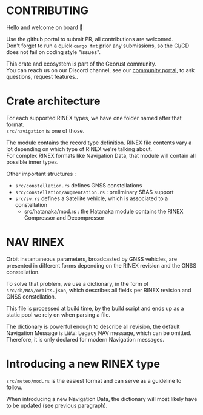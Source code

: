 CONTRIBUTING
============

Hello and welcome on board :wave:

Use the github portal to submit PR, all contributions are welcomed.  
Don't forget to run a quick `cargo fmt` prior any submissions, so the CI/CD does not fail
on coding style "issues".

This crate and ecosystem is part of the Georust community.  
You can reach us on our Discord channel, 
see our [community portal](https://github.com/georust/geo),
to ask questions, request features..

Crate architecture
==================

For each supported RINEX types, we have one folder named after that format.  
`src/navigation` is one of those. 

The module contains the record type definition. RINEX file contents vary a lot
depending on which type of RINEX we're talking about.  
For complex RINEX formats like Navigation Data, that module will contain all possible inner types.

Other important structures :
- `src/constellation.rs` defines GNSS constellations
- `src/constellation/augmentation.rs` : preliminary SBAS support
- `src/sv.rs` defines a Satellite vehicle, which is associated to a constellation
  - src/hatanaka/mod.rs : the Hatanaka module contains the RINEX Compressor and Decompressor 

NAV RINEX
=========

Orbit instantaneous parameters, broadcasted by GNSS vehicles, are presented in different
forms depending on the RINEX revision and the GNSS constellation.

To solve that problem, we use a dictionary, in the form of `src/db/NAV/orbits.json`,
which describes all fields per RINEX revision and GNSS constellation.

This file is processed at build time, by the build script and ends up as a static 
pool we rely on when parsing a file. 

The dictionary is powerful enough to describe all revision, the default Navigation Message
is `LNAV`: Legacy NAV message, which can be omitted. Therefore, it is only declared 
for modern Navigation messages.

Introducing a new RINEX type
============================

`src/meteo/mod.rs` is the easiest format and can serve as a guideline to follow.

When introducing a new Navigation Data, the dictionary will most likely have to be updated (see previous paragraph).
